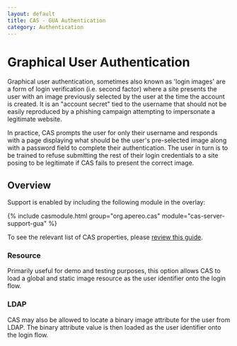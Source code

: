 ```yaml
---
layout: default
title: CAS - GUA Authentication
category: Authentication
---
```


# Graphical User Authentication

Graphical user authentication, sometimes also known as 'login images' are a form of login verification (i.e. second factor) where a site presents the user with an image previously selected by the user at the time the account is created. It is an "account secret" tied to the username that should not be easily reproduced by a phishing campaign attempting to impersonate a legitimate website.

In practice, CAS prompts the user for only their username and responds with a page displaying what should be the user's pre-selected image along with a password field to complete their authentication. The user in turn is to be trained to refuse submitting the rest of their login credentials to a site posing to be legitimate if CAS fails to present the correct image.

## Overview

Support is enabled by including the following module in the overlay:

{% include casmodule.html group="org.apereo.cas" module="cas-server-support-gua" %}

To see the relevant list of CAS properties, please [review this guide](../configuration/Configuration-Properties.html#gua-authentication).

### Resource

Primarily useful for demo and testing purposes, this option allows CAS to load a global and static image resource
as the user identifier onto the login flow.

### LDAP

CAS may also be allowed to locate a binary image attribute for the user from LDAP. The binary attribute value is then loaded
as the user identifier onto the login flow.
